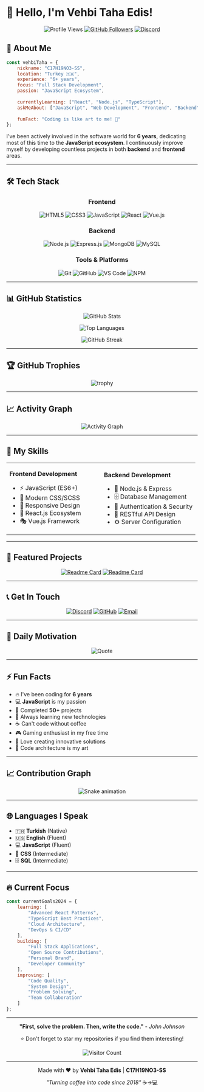 # 👋 Hello, I'm Vehbi Taha Edis!

<div align="center">
  
  ![Profile Views](https://komarev.com/ghpvc/?username=c17h19no3-ss&color=blueviolet&style=flat-square&label=Profile+Views)
  [![GitHub Followers](https://img.shields.io/github/followers/c17h19no3-ss?style=social)](https://github.com/c17h19no3-ss)
  [![Discord](https://img.shields.io/badge/Discord-C17H19NO3_SS-7289da?style=flat-square&logo=discord&logoColor=white)](https://discordapp.com/users/885968419101474846)

</div>

## 🚀 About Me

```javascript
const vehbiTaha = {
    nickname: "C17H19NO3-SS",
    location: "Turkey 🇹🇷",
    experience: "6+ years",
    focus: "Full Stack Development",
    passion: "JavaScript Ecosystem",
    
    currentlyLearning: ["React", "Node.js", "TypeScript"],
    askMeAbout: ["JavaScript", "Web Development", "Frontend", "Backend"],
    
    funFact: "Coding is like art to me! 🎨"
};
```

I've been actively involved in the software world for **6 years**, dedicating most of this time to the **JavaScript ecosystem**. I continuously improve myself by developing countless projects in both **backend** and **frontend** areas.

---

## 🛠️ Tech Stack

<div align="center">

### Frontend
![HTML5](https://img.shields.io/badge/HTML5-E34F26?style=for-the-badge&logo=html5&logoColor=white)
![CSS3](https://img.shields.io/badge/CSS3-1572B6?style=for-the-badge&logo=css3&logoColor=white)
![JavaScript](https://img.shields.io/badge/JavaScript-F7DF1E?style=for-the-badge&logo=javascript&logoColor=black)
![React](https://img.shields.io/badge/React-20232A?style=for-the-badge&logo=react&logoColor=61DAFB)
![Vue.js](https://img.shields.io/badge/Vue.js-35495E?style=for-the-badge&logo=vue.js&logoColor=4FC08D)

### Backend
![Node.js](https://img.shields.io/badge/Node.js-43853D?style=for-the-badge&logo=node.js&logoColor=white)
![Express.js](https://img.shields.io/badge/Express.js-404D59?style=for-the-badge)
![MongoDB](https://img.shields.io/badge/MongoDB-4EA94B?style=for-the-badge&logo=mongodb&logoColor=white)
![MySQL](https://img.shields.io/badge/MySQL-00000F?style=for-the-badge&logo=mysql&logoColor=white)

### Tools & Platforms
![Git](https://img.shields.io/badge/Git-F05032?style=for-the-badge&logo=git&logoColor=white)
![GitHub](https://img.shields.io/badge/GitHub-100000?style=for-the-badge&logo=github&logoColor=white)
![VS Code](https://img.shields.io/badge/VS_Code-0078D4?style=for-the-badge&logo=visual%20studio%20code&logoColor=white)
![NPM](https://img.shields.io/badge/NPM-CB3837?style=for-the-badge&logo=npm&logoColor=white)

</div>

---

## 📊 GitHub Statistics

<div align="center">
  
  ![GitHub Stats](https://github-readme-stats.vercel.app/api?username=c17h19no3-ss&show_icons=true&theme=tokyonight&hide_border=true&bg_color=0D1117)
  
  ![Top Languages](https://github-readme-stats.vercel.app/api/top-langs/?username=c17h19no3-ss&layout=compact&theme=tokyonight&hide_border=true&bg_color=0D1117)
  
  ![GitHub Streak](https://github-readme-streak-stats.herokuapp.com/?user=c17h19no3-ss&theme=tokyonight&hide_border=true&background=0D1117)

</div>

---

## 🏆 GitHub Trophies

<div align="center">
  
  ![trophy](https://github-profile-trophy.vercel.app/?username=c17h19no3-ss&theme=tokyonight&no-frame=true&no-bg=true&row=1&column=7)

</div>

---

## 📈 Activity Graph

<div align="center">
  
  ![Activity Graph](https://github-readme-activity-graph.vercel.app/graph?username=c17h19no3-ss&theme=tokyo-night&hide_border=true&bg_color=0D1117)

</div>

---

## 🎯 My Skills

<table>
<tr>
<td width="50%">

**Frontend Development**
- ⚡ JavaScript (ES6+)
- 🎨 Modern CSS/SCSS
- 📱 Responsive Design
- 🔧 React.js Ecosystem
- 🎭 Vue.js Framework

</td>
<td width="50%">

**Backend Development**
- 🚀 Node.js & Express
- 🗄️ Database Management
- 🔐 Authentication & Security
- 📡 RESTful API Design
- ⚙️ Server Configuration

</td>
</tr>
</table>

---

## 🌟 Featured Projects

<div align="center">

[![Readme Card](https://github-readme-stats.vercel.app/api/pin/?username=c17h19no3-ss&repo=awesome-project&theme=tokyonight&hide_border=true&bg_color=0D1117)](https://github.com/c17h19no3-ss/awesome-project)
[![Readme Card](https://github-readme-stats.vercel.app/api/pin/?username=c17h19no3-ss&repo=another-project&theme=tokyonight&hide_border=true&bg_color=0D1117)](https://github.com/c17h19no3-ss/another-project)

</div>

---

## 📞 Get In Touch

<div align="center">

[![Discord](https://img.shields.io/badge/Discord-7289DA?style=for-the-badge&logo=discord&logoColor=white)](https://discordapp.com/users/885968419101474846)
[![GitHub](https://img.shields.io/badge/GitHub-100000?style=for-the-badge&logo=github&logoColor=white)](https://github.com/c17h19no3-ss)
[![Email](https://img.shields.io/badge/Email-D14836?style=for-the-badge&logo=gmail&logoColor=white)](mailto:your.email@example.com)

</div>

---

## 💭 Daily Motivation

<div align="center">
  
  ![Quote](https://quotes-github-readme.vercel.app/api?type=horizontal&theme=tokyonight)

</div>

---

## ⚡ Fun Facts

- 🔥 I've been coding for **6 years**
- 💻 **JavaScript** is my passion
- 🎯 Completed **50+** projects
- 🌱 Always learning new technologies
- ☕ Can't code without coffee
- 🎮 Gaming enthusiast in my free time
- 🚀 Love creating innovative solutions
- 🎨 Code architecture is my art

---

## 📈 Contribution Graph

<div align="center">
  
  ![Snake animation](https://github.com/c17h19no3-ss/c17h19no3-ss/blob/output/github-contribution-grid-snake.svg)

</div>

---

## 🌐 Languages I Speak

- 🇹🇷 **Turkish** (Native)
- 🇺🇸 **English** (Fluent)
- 💻 **JavaScript** (Fluent)
- 🎨 **CSS** (Intermediate)
- 🗄️ **SQL** (Intermediate)

---

## 🔥 Current Focus

```javascript
const currentGoals2024 = {
    learning: [
        "Advanced React Patterns",
        "TypeScript Best Practices",
        "Cloud Architecture",
        "DevOps & CI/CD"
    ],
    building: [
        "Full Stack Applications",
        "Open Source Contributions",
        "Personal Brand",
        "Developer Community"
    ],
    improving: [
        "Code Quality",
        "System Design",
        "Problem Solving",
        "Team Collaboration"
    ]
};
```

---

<div align="center">
  
  **"First, solve the problem. Then, write the code."** - *John Johnson*
  
  ⭐ Don't forget to star my repositories if you find them interesting!
  
  ![Visitor Count](https://profile-counter.glitch.me/c17h19no3-ss/count.svg)

</div>

---

<div align="center">
  
  Made with ❤️ by **Vehbi Taha Edis** | **C17H19NO3-SS**
  
  *"Turning coffee into code since 2018"* ☕️→💻

</div>
